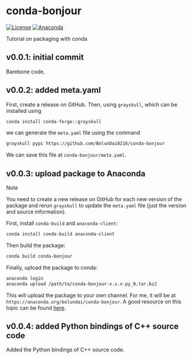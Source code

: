 # conda-bonjour

[![License](https://img.shields.io/badge/License-MIT-cfd8dc?style=flat-square&labelColor=orange&color=lightgray)](https://github.com/BolunDai0216/pypi-bonjour/blob/main/LICENSE)
[![Anaconda](https://img.shields.io/conda/vn/bolundai/conda-bonjour?style=flat-square&labelColor=orange&color=lightgray)](https://anaconda.org/bolundai/conda-bonjour)

Tutorial on packaging with conda 

## v0.0.1: initial commit

Barebone code.

## v0.0.2: added meta.yaml

First, create a release on GitHub. Then, using `grayskull`, which can be installed using

```bash
conda install conda-forge::grayskull
```

we can generate the `meta.yaml` file using the command

```bash
grayskull pypi https://github.com/BolunDai0216/conda-bonjour
```

We can save this file at `conda-bonjour/meta.yaml`.

## v0.0.3: upload package to Anaconda

> [!NOTE]
> You need to create a new release on GitHub for each new version of the package and rerun `grayskull` to update the `meta.yaml` file (just the version and source information).

First, install `conda-build` and `anaconda-client`:

```bash
conda install conda-build anaconda-client
```

Then build the package:

```bash
conda build conda-bonjour
```

Finally, upload the package to conda:

```bash
anaconda login
anaconda upload /path/to/conda-bonjour-x.x.x-py_0.tar.bz2
```

This will upload the package to your own channel. For me, it will be at `https://anaconda.org/bolundai/conda-bonjour`. A good resource on this topic can be found [here](https://docs.anaconda.com/anacondaorg/user-guide/packages/conda-packages/#uploading-conda-packages). 

## v0.0.4: added Python bindings of C++ source code

Added the Python bindings of C++ source code.

